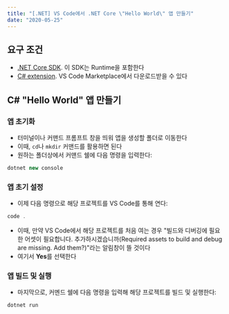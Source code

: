 ```yaml
---
title: "[.NET] VS Code에서 .NET Core \"Hello World\" 앱 만들기"
date: "2020-05-25"
---
```


## 요구 조건

- [.NET Core SDK](https://dotnet.microsoft.com/download). 이 SDK는 Runtime을 포함한다
- [C# extension](https://marketplace.visualstudio.com/items?itemName=ms-dotnettools.csharp). VS Code Marketplace에서 다운로드받을 수 있다

## C# "Hello World" 앱 만들기

### 앱 초기화

- 터미널이나 커맨드 프롬프트 창을 띄워 앱을 생성할 폴더로 이동한다
- 이때, `cd`나 `mkdir` 커맨드를 활용하면 된다
- 원하는 폴더상에서 커맨드 쉘에 다음 명령을 입력한다:

```csharp
dotnet new console
```

### 앱 초기 설정

- 이제 다음 명령으로 해당 프로젝트를 VS Code를 통해 연다:

```csharp
code .
```

- 이때, 만약 VS Code에서 해당 프로젝트를 처음 여는 경우 "빌드와 디버깅에 필요한 어셋이 필요합니다. 추가하시겠습니까(Required assets to build and debug are missing. Add them?)"라는 알림창이 뜰 것이다
- 여기서 **Yes**를 선택한다

### 앱 빌드 및 실행

- 마지막으로, 커멘드 쉘에 다음 명령을 입력해 해당 프로젝트를 빌드 및 실행한다:

```csharp
dotnet run
```
